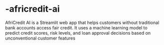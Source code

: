 # -africredit-ai
AfriCredit AI is a Streamlit web app that helps customers without traditional bank accounts access fair credit. It uses a machine learning model to predict credit scores, risk levels, and loan approval decisions based on unconventional customer features
